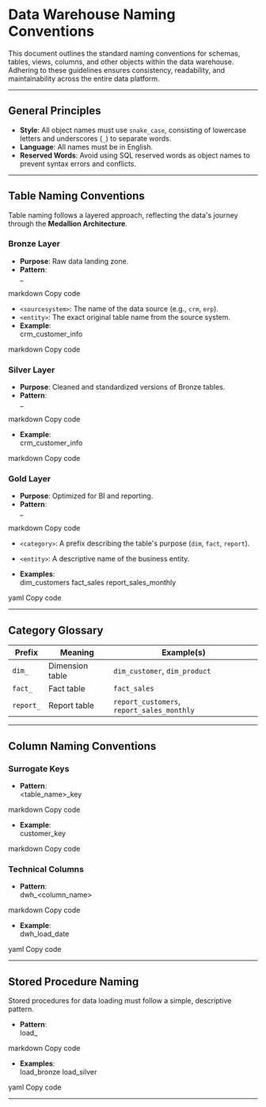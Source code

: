 # Data Warehouse Naming Conventions

This document outlines the standard naming conventions for schemas, tables, views, columns, and other objects within the data warehouse. Adhering to these guidelines ensures consistency, readability, and maintainability across the entire data platform.

---

## General Principles
- **Style**: All object names must use `snake_case`, consisting of lowercase letters and underscores (`_`) to separate words.  
- **Language**: All names must be in English.  
- **Reserved Words**: Avoid using SQL reserved words as object names to prevent syntax errors and conflicts.  

---

## Table Naming Conventions

Table naming follows a layered approach, reflecting the data's journey through the **Medallion Architecture**.

### Bronze Layer
- **Purpose**: Raw data landing zone.  
- **Pattern**:  
<sourcesystem>_<entity>

markdown
Copy code
- `<sourcesystem>`: The name of the data source (e.g., `crm`, `erp`).  
- `<entity>`: The exact original table name from the source system.  
- **Example**:  
crm_customer_info

markdown
Copy code

### Silver Layer
- **Purpose**: Cleaned and standardized versions of Bronze tables.  
- **Pattern**:  
<sourcesystem>_<entity>

markdown
Copy code
- **Example**:  
crm_customer_info

markdown
Copy code

### Gold Layer
- **Purpose**: Optimized for BI and reporting.  
- **Pattern**:  
<category>_<entity>

markdown
Copy code
- `<category>`: A prefix describing the table's purpose (`dim`, `fact`, `report`).  
- `<entity>`: A descriptive name of the business entity.  

- **Examples**:  
dim_customers
fact_sales
report_sales_monthly

yaml
Copy code

---

## Category Glossary

| Prefix   | Meaning            | Example(s)               |
|----------|--------------------|--------------------------|
| `dim_`   | Dimension table    | `dim_customer`, `dim_product` |
| `fact_`  | Fact table         | `fact_sales`             |
| `report_`| Report table       | `report_customers`, `report_sales_monthly` |

---

## Column Naming Conventions

### Surrogate Keys
- **Pattern**:  
<table_name>_key

markdown
Copy code
- **Example**:  
customer_key

markdown
Copy code

### Technical Columns
- **Pattern**:  
dwh_<column_name>

markdown
Copy code
- **Example**:  
dwh_load_date

yaml
Copy code

---

## Stored Procedure Naming

Stored procedures for data loading must follow a simple, descriptive pattern.

- **Pattern**:  
load_<layer>

markdown
Copy code
- **Examples**:  
load_bronze
load_silver

yaml
Copy code

---
